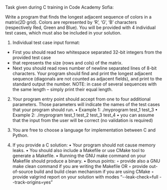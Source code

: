 Task given during C training in Code Academy Sofia:

Write a program that finds the longest adjacent sequence of colors in a matrix(2D grid).
Colors are represented by ‘R’, ‘G’, ‘B’ characters (respectively Red, Green and Blue).
You will be provided with 4 individual test cases,
which must also be included in your solution.

1) Individual test case input format:
- First you should read two whitespace separated 32-bit integers from the provided test case
- that represents the size (rows and cols) of the matrix.
- Next you should read rows number of newline separated lines of 8-bit characters.
Your program should find and print the longest adjacent sequence (diagonals are not
counted as adjacent fields), and print to the standard output the number.
NOTE: in case of several sequences with the same length – simply print their equal length.

2) Your program entry point should accept from one to four additional parameters.
Those parameters will indicate the names of the test cases that your program should run.
• Example 1: ./myprogram test_1 test_3
• Example 2: ./myprogram test_1 test_2 test_3 test_4
• you can assume that the input from the user will be correct (no validation is required)

3) You are free to choose a language for implementation between C and Python.

4) If you provide a C solution:
• Your program should not cause memory leaks.
• You should also include a Makefile or use CMake tool to generate a Makefile.
• Running the GNU make command on your Makefile should produce a binary.
• Bonus points:
◦ provide also a GNU make clean command if you are writing the Makefile OR
◦ provide out-of-source build and build clean mechanism if you are using CMake
◦ provide valgrind report on your solution with modes
“--leak-check=full --track-origins=yes”
